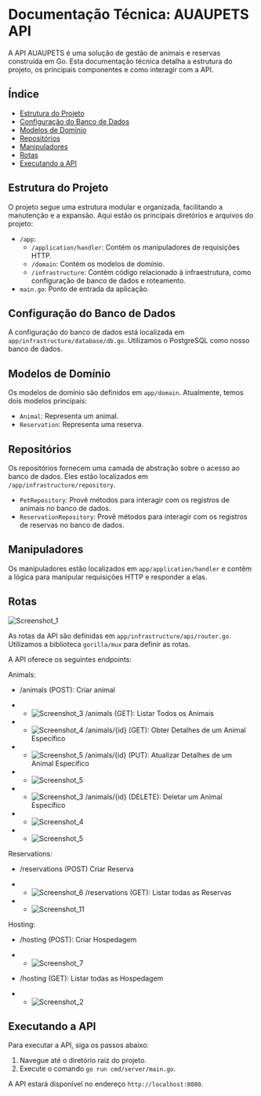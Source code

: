 # Documentação Técnica: AUAUPETS API

A API AUAUPETS é uma solução de gestão de animais e reservas construída em Go. Esta documentação técnica detalha a estrutura do projeto, os principais componentes e como interagir com a API.

## Índice

- [Estrutura do Projeto](#estrutura-do-projeto)
- [Configuração do Banco de Dados](#configuração-do-banco-de-dados)
- [Modelos de Domínio](#modelos-de-domínio)
- [Repositórios](#repositórios)
- [Manipuladores](#manipuladores)
- [Rotas](#rotas)
- [Executando a API](#executando-a-api)

## Estrutura do Projeto

O projeto segue uma estrutura modular e organizada, facilitando a manutenção e a expansão. Aqui estão os principais diretórios e arquivos do projeto:

- `/app`:
  - `/application/handler`: Contém os manipuladores de requisições HTTP.
  - `/domain`: Contém os modelos de domínio.
  - `/infrastructure`: Contém código relacionado à infraestrutura, como configuração de banco de dados e roteamento.
- `main.go`: Ponto de entrada da aplicação.

## Configuração do Banco de Dados

A configuração do banco de dados está localizada em `app/infrastructure/database/db.go`. Utilizamos o PostgreSQL como nosso banco de dados.

## Modelos de Domínio

Os modelos de domínio são definidos em `app/domain`. Atualmente, temos dois modelos principais:

- `Animal`: Representa um animal.
- `Reservation`: Representa uma reserva.

## Repositórios

Os repositórios fornecem uma camada de abstração sobre o acesso ao banco de dados. Eles estão localizados em `/app/infrastructure/repository`.

- `PetRepository`: Provê métodos para interagir com os registros de animais no banco de dados.
- `ReservationRepository`: Provê métodos para interagir com os registros de reservas no banco de dados.

## Manipuladores

Os manipuladores estão localizados em `app/application/handler` e contêm a lógica para manipular requisições HTTP e responder a elas.

## Rotas
![Screenshot_1](https://github.com/jcr04/AUAUPETS.go/assets/70778525/014cdaea-7e69-4fb6-81f3-6f3a424be0d0)

As rotas da API são definidas em `app/infrastructure/api/router.go`. Utilizamos a biblioteca `gorilla/mux` para definir as rotas.

A API oferece os seguintes endpoints:

Animals:
- /animals (POST): Criar animal 
* - ![Screenshot_3](https://github.com/jcr04/AUAUPETS.go/assets/70778525/609a1ba1-0bc2-4c82-9300-4d7239d09a7b)
/animals (GET): Listar Todos os Animais
* - ![Screenshot_4](https://github.com/jcr04/AUAUPETS.go/assets/70778525/f044fc3e-b060-41fe-9ec5-ef3a20899c7c)
/animals/{id} (GET): Obter Detalhes de um Animal Específico
* - ![Screenshot_5](https://github.com/jcr04/AUAUPETS.go/assets/70778525/7ec256af-784a-4947-835f-4d7194ae7bc9)
/animals/{id} (PUT): Atualizar Detalhes de um Animal Específico
* - ![Screenshot_5](https://github.com/jcr04/AUAUPETS.go/assets/70778525/52e2a87b-19fe-46e0-aa9d-f516f175274c)
* - ![Screenshot_3](https://github.com/jcr04/AUAUPETS.go/assets/70778525/ccf7a1ca-6754-4b0e-96c4-203a958f4304)
/animals/{id} (DELETE): Deletar um Animal Específico
* - ![Screenshot_4](https://github.com/jcr04/AUAUPETS.go/assets/70778525/12663fa7-37be-4a11-95e9-c9795acc8af0)
* - ![Screenshot_5](https://github.com/jcr04/AUAUPETS.go/assets/70778525/3e6bea1c-4331-4bfa-bd05-d4222a31afe8)

Reservations:
- /reservations (POST) Criar Reserva
* - ![Screenshot_6](https://github.com/jcr04/AUAUPETS.go/assets/70778525/02cfff17-d745-44d1-b1d5-c66c78e21b77)
/reservations (GET): Listar todas as Reservas
* - ![Screenshot_11](https://github.com/jcr04/AUAUPETS.go/assets/70778525/da887630-74f2-4304-b872-996226e372c6)

Hosting: 
- /hosting (POST): Criar Hospedagem
* - ![Screenshot_7](https://github.com/jcr04/AUAUPETS.go/assets/70778525/a88274f3-4f71-4420-98c9-bf9c35fdc2c4)
- /hosting (GET): Listar todas as Hospedagem
* - ![Screenshot_2](https://github.com/jcr04/AUAUPETS.go/assets/70778525/a7e126cb-bc2c-478e-b766-cb6bfd99c438)


## Executando a API

Para executar a API, siga os passos abaixo:

1. Navegue até o diretório raiz do projeto.
2. Execute o comando `go run cmd/server/main.go`.

A API estará disponível no endereço `http://localhost:8080`.

